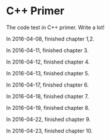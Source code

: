 # C++ Primer
The code test in C++ primer.
Write a lot!

In 2016-04-08, finished chapter 1,2.

In 2016-04-11, finished chapter 3.

In 2016-04-12, finished chapter 4.

In 2016-04-13, finished chapter 5.

In 2016-04-17, finished chapter 6.

In 2016-04-18, finished chapter 7.

In 2016-04-19, finished chapter 8.

In 2016-04-22, finished chapter 9.

In 2016-04-23, finished chapter 10.
